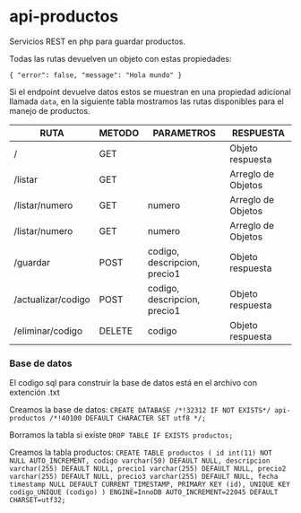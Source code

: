 # api-productos
Servicios REST en php para guardar productos.

Todas las rutas devuelven un objeto con estas propiedades:

`{
    "error": false,
    "message": "Hola mundo"
}`

Si el endpoint devuelve datos estos se muestran en una propiedad adicional llamada `data`, en la siguiente tabla mostramos las rutas disponibles para el manejo de productos.

| RUTA| METODO|PARAMETROS|RESPUESTA|
| ----- | ---- |---- |---- |
| / | GET | | Objeto respuesta|
| /listar | GET | | Arreglo de Objetos|
| /listar/numero | GET | numero | Arreglo de Objetos|
| /listar/numero | GET | numero | Arreglo de Objetos|
| /guardar | POST | codigo, descripcion, precio1 | Objeto respuesta|
| /actualizar/codigo | POST | codigo, descripcion, precio1 | Objeto respuesta|
| /eliminar/codigo | DELETE | codigo | Objeto respuesta|

### Base de datos
El codigo sql para construir la base de datos está en el archivo con extención .txt

Creamos la base de datos:
`CREATE DATABASE /*!32312 IF NOT EXISTS*/ api-productos /*!40100 DEFAULT CHARACTER SET utf8 */;`

Borramos la tabla si existe
`DROP TABLE IF EXISTS productos;`

Creamos la tabla productos:
`CREATE TABLE productos (
  id int(11) NOT NULL AUTO_INCREMENT,
  codigo varchar(50) DEFAULT NULL,
  descripcion varchar(255) DEFAULT NULL,
  precio1 varchar(255) DEFAULT NULL,
  precio2 varchar(255) DEFAULT NULL,
  precio3 varchar(255) DEFAULT NULL,
  fecha timestamp NULL DEFAULT CURRENT_TIMESTAMP,
  PRIMARY KEY (id),
  UNIQUE KEY codigo_UNIQUE (codigo)
) ENGINE=InnoDB AUTO_INCREMENT=22045 DEFAULT CHARSET=utf32;
`
